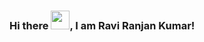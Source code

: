 ### Hi there <img src="https://raw.githubusercontent.com/MartinHeinz/MartinHeinz/master/wave.gif" width="30px">, I am Ravi Ranjan Kumar!

<!--
**kmrraviranjan1/kmrraviranjan1** is a ✨ _special_ ✨ repository because its `README.md` (this file) appears on your GitHub profile.

Here are some ideas to get you started:

- 🔭 I’m currently working on ...
- 🌱 I’m currently learning ...
- 👯 I’m looking to collaborate on ...
- 🤔 I’m looking for help with ...
- 💬 Ask me about ...
- 📫 How to reach me: ...
- 😄 Pronouns: ...
- ⚡ Fun fact: ...
-->
